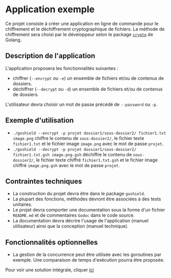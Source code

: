# Application exemple

Ce projet consiste à créer une application en ligne de commande pour le chiffrement et le déchiffrement cryptographique de fichiers. La méthode de chiffrement sera choisi par le développeur selon le package [`crypto`](https://golang.org/pkg/crypto/) de Golang. 

## Description de l'application 

L'application proposera les fonctionnalités suivantes : 

- chiffrer (`--encrypt` ou `-e`) un ensemble de fichiers et/ou de contenus de dossiers. 
- déchiffrer (`--decrypt` ou `-d`) un ensemble de fichiers et/ou de contenus de dossiers. 

L'utilisateur devra choisir un mot de passe précédé de `--password` ou `-p`. 

## Exemple d'utilisation

- `./goshield --encrypt -p projet dossier1/sous-dossier2/ fichier1.txt image.png` chiffre le contenu de `sous-dossier2/`, le fichier texte `fichier1.txt` et le fichier image `image.png` avec le mot de passe `projet`. 
- `./goshield --decrypt -p projet dossier1/sous-dossier2/ fichier1.txt.gsh image.png.gsh` déchiffre le contenu de `sous-dossier2/`, le fichier texte chiffré `fichier1.txt.gsh` et le fichier image chiffré `image.png.gsh` avec le mot de passe `projet`. 

## Contraintes techniques 

- La construction du projet devra être dans le package `goshield`.
- La plupart des fonctions, méthodes devront être associées à des tests unitaires.
- Le projet devra comporter une documentation sous la forme d'un fichier `README.md` et de commentaires `Godoc` dans le code source. 
- La documentation devra décrire l'usage de l'application (manuel utilisateur) ainsi que la conception (manuel technique). 

## Fonctionnalités optionnelles

- La gestion de la concurrence peut être utilisée avec les goroutines par exemple. Une comparaison de temps d'exécution pourra être proposée. 


Pour voir une solution intégrale, cliquer [ici](https://heisenberk.github.io/goshield/)